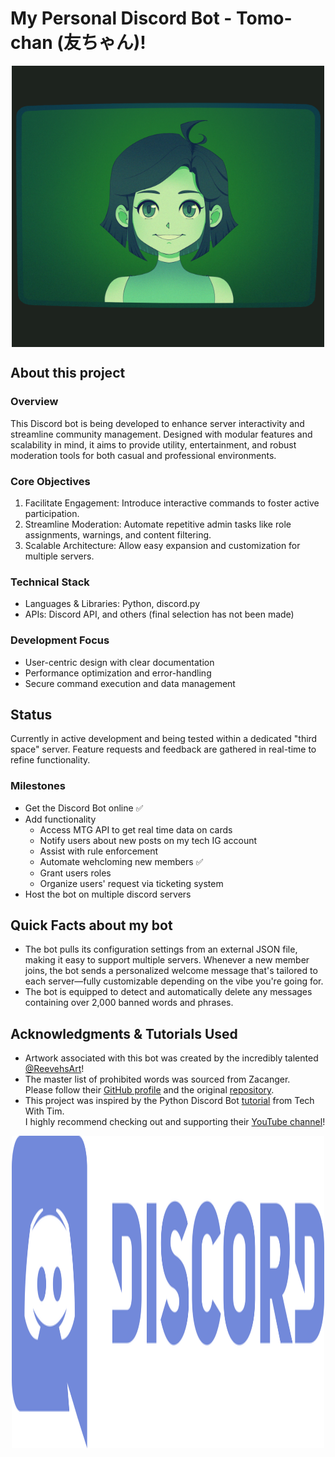 # My Personal Discord Bot -  Tomo-chan (友ちゃん)! 
<img width="500" height="450" style="display: block; margin: 5px auto;" src="tomo-chan.png" alt='Bot Logo'>

## About this project
### Overview
This Discord bot is being developed to enhance server interactivity and streamline community management. Designed with modular features and scalability in mind, it aims to provide utility, entertainment, and robust moderation tools for both casual and professional environments.

### Core Objectives
1. Facilitate Engagement: Introduce interactive commands to foster active participation.
2. Streamline Moderation: Automate repetitive admin tasks like role assignments, warnings, and content filtering.
3. Scalable Architecture: Allow easy expansion and customization for multiple servers.

### Technical Stack
- Languages & Libraries: Python, discord.py
-  APIs: Discord API, and others (final selection has not been made)

### Development Focus
- User-centric design with clear documentation
- Performance optimization and error-handling
- Secure command execution and data management

## Status
Currently in active development and being tested within a dedicated "third space" server. Feature requests and feedback are gathered in real-time to refine functionality.

### Milestones
- Get the Discord Bot online ✅
- Add functionality
  - Access MTG API to get real time data on cards
  - Notify users about new posts on my tech IG account
  - Assist with rule enforcement
  - Automate wehcloming new members ✅
  - Grant users roles
  - Organize users' request via ticketing system
- Host the bot on multiple discord servers

## Quick Facts about my bot
- The bot pulls its configuration settings from an external JSON file, making it easy to support multiple servers. Whenever a new member joins, the bot sends a personalized welcome message that's tailored to each server—fully customizable depending on the vibe you're going for.
- The bot is equipped to detect and automatically delete any messages containing over 2,000 banned words and phrases.

## Acknowledgments & Tutorials Used
- Artwork associated with this bot was created by the incredibly talented [@ReevehsArt](https://reevehsart.carrd.co/)! 
- The master list of prohibited words was sourced from Zacanger.  
Please follow their [GitHub profile](https://github.com/zacanger) and the original [repository](https://github.com/zacanger/profane-words/blob/master/words.json).   
- This project was inspired by the Python Discord Bot [tutorial](https://www.youtube.com/watch?v=YD_N6Ffoojw) from Tech With Tim.  
I highly recommend checking out and supporting their [YouTube channel](https://www.youtube.com/@TechWithTim)!

<img src="discord-logo.svg" width="500" height="500" alt="Discord Logo" style="display: block; margin: 0 auto;">